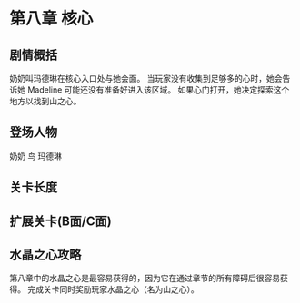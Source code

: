 # 第八章 核心
## 剧情概括
奶奶叫玛德琳在核心入口处与她会面。 当玩家没有收集到足够多的心时，她会告诉她 Madeline 可能还没有准备好进入该区域。 如果心门打开，她决定探索这个地方以找到山之心。 
## 登场人物
奶奶 鸟 玛德琳
## 关卡长度
## 扩展关卡(**B面**/**C面**)
## 水晶之心攻略
第八章中的水晶之心是最容易获得的，因为它在通过章节的所有障碍后很容易获得。 完成关卡同时奖励玩家水晶之心（名为山之心）。 
